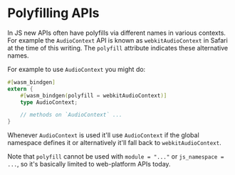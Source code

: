 # Polyfilling APIs

In JS new APIs often have polyfills via different names in various contexts. For
example the `AudioContext` API is known as `webkitAudioContext` in Safari at the
time of this writing. The `polyfill` attribute indicates these alternative
names.

For example to use `AudioContext` you might do:

```rust
#[wasm_bindgen]
extern {
    #[wasm_bindgen(polyfill = webkitAudioContext)]
    type AudioContext;

    // methods on `AudioContext` ...
}
```

Whenever `AudioContext` is used it'll use `AudioContext` if the global namespace
defines it or alternatively it'll fall back to `webkitAudioContext`.

Note that `polyfill` cannot be used with `module = "..."` or `js_namespace =
...`, so it's basically limited to web-platform APIs today.
